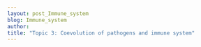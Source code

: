 ```yaml
---
layout: post_Immune_system
blog: Immune_system
author: 
title: "Topic 3: Coevolution of pathogens and immune system"
---
```



